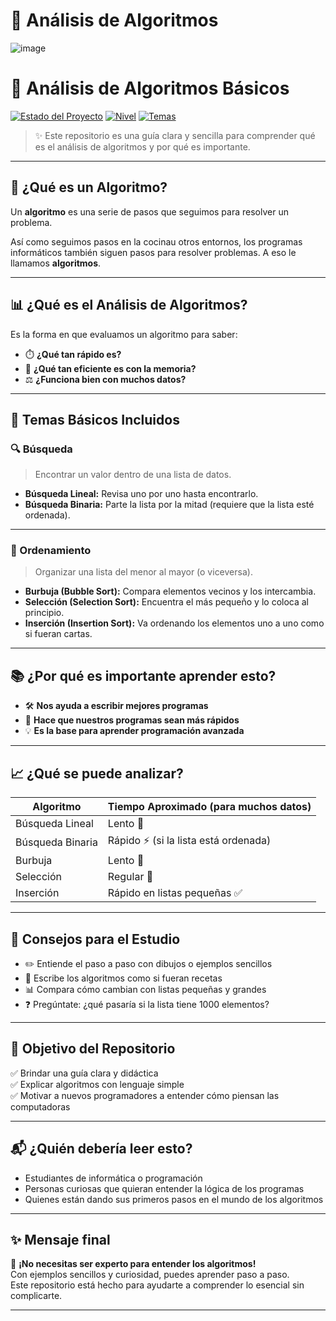 # 📘 Análisis de Algoritmos

![image](https://github.com/user-attachments/assets/a0944989-6870-4be8-9223-769408a35785)

# 📘 Análisis de Algoritmos Básicos

[![Estado del Proyecto](https://img.shields.io/badge/Estado-En%20Aprendizaje-blue)]()
[![Nivel](https://img.shields.io/badge/Nivel-Principiante-brightgreen)]()
[![Temas](https://img.shields.io/badge/Temas-Búsqueda%20y%20Ordenamiento-yellow)]()

> ✨ Este repositorio es una guía clara y sencilla para comprender qué es el análisis de algoritmos y por qué es importante.

---

## 🤔 ¿Qué es un Algoritmo?

Un **algoritmo** es una serie de pasos que seguimos para resolver un problema.

Así como seguimos pasos en la cocinau otros entornos, los programas informáticos también siguen pasos para resolver problemas. A eso le llamamos **algoritmos**.

---

## 📊 ¿Qué es el Análisis de Algoritmos?

Es la forma en que evaluamos un algoritmo para saber:

- ⏱️ **¿Qué tan rápido es?**
- 🧠 **¿Qué tan eficiente es con la memoria?**
- ⚖️ **¿Funciona bien con muchos datos?**

---

## 🧩 Temas Básicos Incluidos

### 🔍 Búsqueda
> Encontrar un valor dentro de una lista de datos.

- **Búsqueda Lineal:** Revisa uno por uno hasta encontrarlo.
- **Búsqueda Binaria:** Parte la lista por la mitad (requiere que la lista esté ordenada).

---

### 🔢 Ordenamiento
> Organizar una lista del menor al mayor (o viceversa).

- **Burbuja (Bubble Sort):** Compara elementos vecinos y los intercambia.
- **Selección (Selection Sort):** Encuentra el más pequeño y lo coloca al principio.
- **Inserción (Insertion Sort):** Va ordenando los elementos uno a uno como si fueran cartas.

---

## 📚 ¿Por qué es importante aprender esto?

- 🛠️ **Nos ayuda a escribir mejores programas**
- 🚀 **Hace que nuestros programas sean más rápidos**
- 💡 **Es la base para aprender programación avanzada**

---

## 📈 ¿Qué se puede analizar?

| Algoritmo        | Tiempo Aproximado (para muchos datos) |
|------------------|----------------------------------------|
| Búsqueda Lineal  | Lento 🐌                               |
| Búsqueda Binaria | Rápido ⚡ (si la lista está ordenada)   |
| Burbuja          | Lento 🐢                               |
| Selección        | Regular 🐇                              |
| Inserción        | Rápido en listas pequeñas ✅            |

---

## 🧠 Consejos para el Estudio

- ✏️ Entiende el paso a paso con dibujos o ejemplos sencillos
- 📄 Escribe los algoritmos como si fueran recetas
- 📊 Compara cómo cambian con listas pequeñas y grandes
- ❓ Pregúntate: ¿qué pasaría si la lista tiene 1000 elementos?

---

## 🎯 Objetivo del Repositorio

✅ Brindar una guía clara y didáctica  
✅ Explicar algoritmos con lenguaje simple  
✅ Motivar a nuevos programadores a entender cómo piensan las computadoras  

---

## 📬 ¿Quién debería leer esto?

- Estudiantes de informática o programación
- Personas curiosas que quieran entender la lógica de los programas
- Quienes están dando sus primeros pasos en el mundo de los algoritmos

---

## ✨ Mensaje final

📢 **¡No necesitas ser experto para entender los algoritmos!**  
Con ejemplos sencillos y curiosidad, puedes aprender paso a paso.  
Este repositorio está hecho para ayudarte a comprender lo esencial sin complicarte.

---

